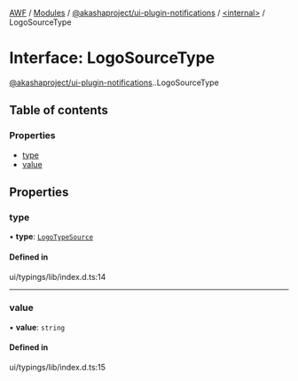 [AWF](../README.md) / [Modules](../modules.md) / [@akashaproject/ui-plugin-notifications](../modules/akashaproject_ui_plugin_notifications.md) / [<internal\>](../modules/akashaproject_ui_plugin_notifications._internal_.md) / LogoSourceType

# Interface: LogoSourceType

[@akashaproject/ui-plugin-notifications](../modules/akashaproject_ui_plugin_notifications.md).[<internal>](../modules/akashaproject_ui_plugin_notifications._internal_.md).LogoSourceType

## Table of contents

### Properties

- [type](akashaproject_ui_plugin_notifications._internal_.LogoSourceType.md#type)
- [value](akashaproject_ui_plugin_notifications._internal_.LogoSourceType.md#value)

## Properties

### type

• **type**: [`LogoTypeSource`](../enums/akashaproject_ui_plugin_notifications._internal_.LogoTypeSource.md)

#### Defined in

ui/typings/lib/index.d.ts:14

___

### value

• **value**: `string`

#### Defined in

ui/typings/lib/index.d.ts:15

